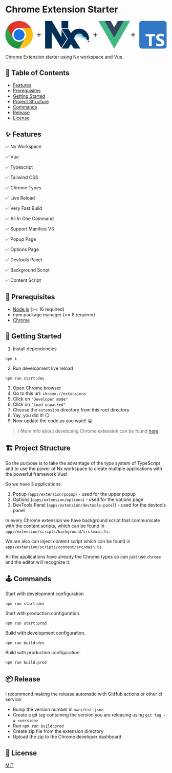 # Chrome Extension Starter

![Chrome Extension Starter Logo](.github/images/logo.png)

Chrome Extension starter using Nx workspace and Vue.

## 📖 Table of Contents

- [Features](#✨-Features)
- [Prerequisites](#🎯-Prerequisites)
- [Getting Started](#🚀-Getting-Started)
- [Project Structure](#🏗-Project-Structure)
- [Commands](#🕹-Commands)
- [Release](#📦-Release)
- [License](#📜-License)

## ✨ Features

✅ Nx Workspace

✅ Vue

✅ Typescript

✅ Tailwind CSS

✅ Chrome Types

✅ Live Reload

✅ Very Fast Build

✅ All In One Command

✅ Support Manifest V3

✅ Popup Page

✅ Options Page

✅ Devtools Panel

✅ Background Script

✅ Content Script

## 🎯 Prerequisites

- [Node.js](https://nodejs.org) (>= 16 required)
- npm package manager (>= 8 required)
- [Chrome](https://www.google.com/chrome)

## 🚀 Getting Started

1. Install dependencies

```shell
npm i
```

2. Run development live reload

```shell
npm run start:dev
```

3. Open Chrome browser
4. Go to this url: `chrome://extensions`
5. Click on `"Developer mode"`
6. Click on `"Load unpacked"`
7. Choose the `extension` directory from this root directory
8. Yay, you did it! 😏
9. Now update the code as you want! 😛

> ℹ️ More info about developing Chrome extension can be found [here](https://developer.chrome.com/docs/extensions/mv3)

## 🏗 Project Structure

So the purpose is to take the advantage of the type system of TypeScript and to use the power of Nx workspace to create multiple applications with the powerful framework Vue!

So we have 3 applications:

1. Popup (`apps/extension/popup`) - used for the upper popup
2. Options (`apps/extension/options`) - used for the options page
3. DevTools Panel (`apps/extension/devtools-panel`) - used for the devtools panel

In every Chrome extension we have background script that communicate with the content scripts, which can be found in `apps/extension/scripts/background/src/main.ts`.

We are also can inject content script which can be found in `apps/extension/scripts/content/src/main.ts`.

All the applications have already the Chrome types so can just use `chrome` and the editor will recognize it.

## 🕹 Commands

Start with development configuration

```shell
npm run start:dev
```

Start with production configuration.

```shell
npm run start:prod
```

Build with development configuration.

```shell
npm run build:dev
```

Build with production configuration.

```shell
npm run build:prod
```

## 📦 Release

I recommend making the release automatic with GitHub actions or other ci service.

- Bump the version number in `manifest.json`
- Create a git tag containing the version you are releasing using `git tag -a <version>`
- Run `npm run build:prod`
- Create zip file from the extension directory
- Upload the zip to the Chrome developer dashboard

## 📜 License

[MIT](LICENSE)
